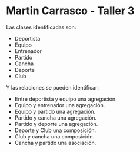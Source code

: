 # Martin Carrasco - Taller 3

Las clases identificadas son: 

- Deportista
- Equipo
- Entrenador
- Partido
- Cancha
- Deporte
- Club

Y las relaciones se pueden identificar: 
- Entre deportista y equipo una agregación.
- Equipo y entrenador una agregación.
- Equipo y partido una agregación.
- Partido y cancha una agregación.
- Partido y deporte una agregación.
- Deporte y Club una composición.
- Club y cancha una composición.
- Cancha y partido una asociación.
